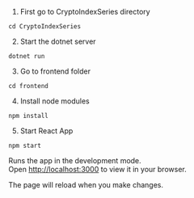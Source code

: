 1) First go to CryptoIndexSeries directory

`cd CryptoIndexSeries`

2) Start the dotnet server

`dotnet run`

3) Go to frontend folder

`cd frontend`

4) Install node modules

`npm install`

5) Start React App

`npm start`

Runs the app in the development mode.\
Open [http://localhost:3000](http://localhost:3000) to view it in your browser.

The page will reload when you make changes.
